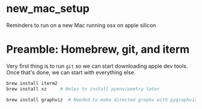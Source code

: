 # new_mac_setup
Reminders to run on a new Mac running osx on apple silicon

# Preamble: Homebrew, git, and iterm

Very first thing is to run `git` so we can start downloading apple dev tools. Once that's done, we can start with everything else.

```bash
brew install iterm2
brew install xz     # Helps to install pyenv/poetry later

brew install graphviz  # Needed to make directed graphs with pygraphviz
```
